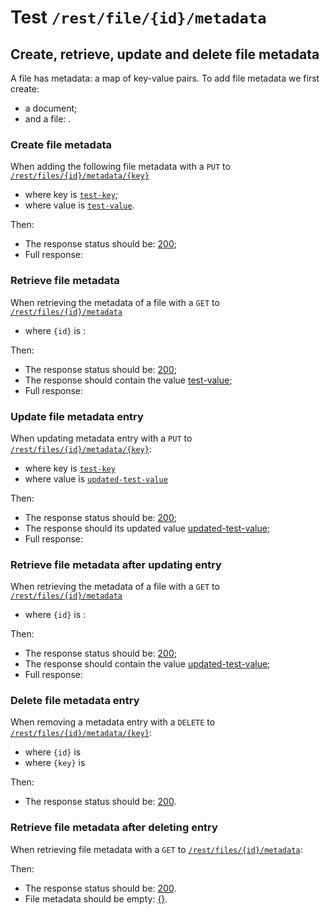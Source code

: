 # Test `/rest/file/{id}/metadata`

## Create, retrieve, update and delete file metadata

[ ](- "createDocument()")
[ ](- "#fileId=createFile()")

A file has metadata: a map of key-value pairs. 
To add file metadata we first create: 
  
  - a document;
  - and a file: [ ](- "c:echo=#fileId").

### Create file metadata
When adding the following file metadata with a `PUT` to [`/rest/files/{id}/metadata/{key}`](- "#createEndpoint")

 - where key is [`test-key`](- "#metadataKey");
 - where value is [`test-value`](- "#metadataValue").

[ ](- "#createResult=create(#createEndpoint, #fileId, #metadataKey, #metadataValue)")

Then:

 - The response status should be: [200](- "?=#createResult.status");
 - Full response:
 
[ ](- "ext:embed=#createResult.body")

### Retrieve file metadata
When retrieving the metadata of a file with a `GET` to [`/rest/files/{id}/metadata`](- "#getEndpoint") 

 - where `{id}` is [ ](- "c:echo=#fileId"):

[ ](- "#retrieveResult=retrieve(#getEndpoint, #fileId, #metadataKey)")

Then:

 - The response status should be: [200](- "?=#retrieveResult.status");
 - The response should contain the value [test-value](- "?=#retrieveResult.value");
 - Full response:

[ ](- "ext:embed=#retrieveResult.body")

### Update file metadata entry
When updating metadata entry with a `PUT` to [`/rest/files/{id}/metadata/{key}`](- "#updateEndpoint"):

 - where key is [`test-key`](- "#metadataKey")
 - where value is [`updated-test-value`](- "#updatedMetadataValue")

[ ](- "#updateResult=update(#updateEndpoint, #fileId, #metadataKey, #updatedMetadataValue)")
Then:

 - The response status should be: [200](- "?=#retrieveResult.status");
 - The response should its updated value [updated-test-value](- "?=#updateResult.value");
 - Full response:

[ ](- "ext:embed=#updateResult.body")

### Retrieve file metadata after updating entry
When retrieving the metadata of a file with a `GET` to [`/rest/files/{id}/metadata`](- "#getEndpoint") 

 - where `{id}` is [ ](- "c:echo=#fileId"):

[ ](- "#updatedReadResult=retrieve(#getEndpoint, #fileId, #metadataKey)")

Then:

 - The response status should be: [200](- "?=#updatedReadResult.status");
 - The response should contain the value [updated-test-value](- "?=#updatedReadResult.value");
 - Full response:

[ ](- "ext:embed=#updatedReadResult.body")

### Delete file metadata entry
When removing a metadata entry with a `DELETE` to [`/rest/files/{id}/metadata/{key}`](- "#deleteEndpoint"):

 - where `{id}` is [ ](- "c:echo=#fileId")
 - where `{key}` is [ ](- "c:echo=#metadataKey")

[ ](- "#deleteResult=delete(#deleteEndpoint, #fileId, #metadataKey)")

Then:

 - The response status should be: [200](- "?=#deleteResult.status").

### Retrieve file metadata after deleting entry
When retrieving file metadata with a `GET` to [`/rest/files/{id}/metadata`](- "#getEndpoint"):

[ ](- "#retrieveAfterDeleteResult=retrieveAfterDelete(#getEndpoint, #fileId)")

Then:

 - The response status should be: [200](- "?=#retrieveAfterDeleteResult.status").
 - File metadata should be empty: [{}](- "?=#retrieveAfterDeleteResult.body").

